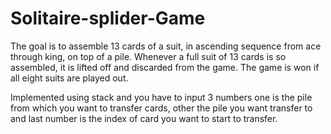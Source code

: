 # Solitaire-splider-Game
The goal is to assemble 13 cards of a suit, in ascending sequence from ace through king, on top of a pile. Whenever a full suit of 13 cards is so assembled, it is lifted off and discarded from the game. The game is won if all eight suits are played out.

Implemented using stack and you have to input 3 numbers one is the pile from which you want to transfer cards, other the pile you want transfer to and last number is the index of card you want to start to transfer. 
